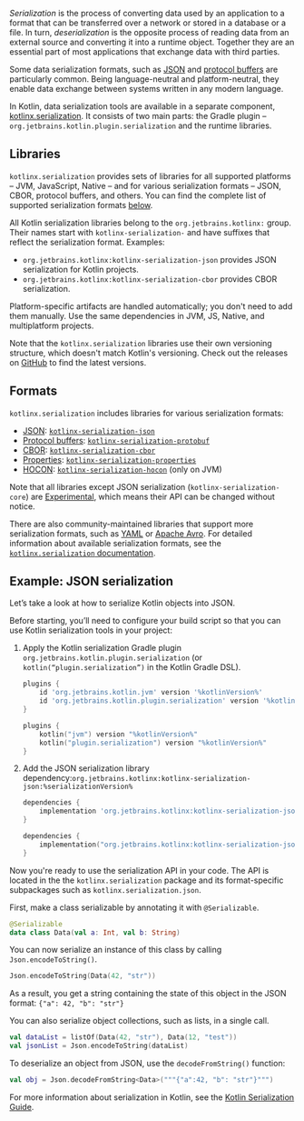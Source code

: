 [//]: # (title: Serialization)

_Serialization_ is the process of converting data used by an application to a format that can be transferred over a network
or stored in a database or a file. In turn, _deserialization_ is the opposite process of reading data from an external source
and converting it into a runtime object. Together they are an essential part of most applications that exchange
data with third parties. 

Some data serialization formats, such as [JSON](https://www.json.org/json-en.html) and 
[protocol buffers](https://developers.google.com/protocol-buffers) are particularly common. Being language-neutral and
platform-neutral, they enable data exchange between systems written in any modern language.

In Kotlin, data serialization tools are available in a separate component, [kotlinx.serialization](https://github.com/Kotlin/kotlinx.serialization).
It consists of two main parts: the Gradle plugin –`org.jetbrains.kotlin.plugin.serialization` and the runtime libraries. 

## Libraries

`kotlinx.serialization` provides sets of libraries for all supported platforms – JVM, JavaScript, Native – and for various
serialization formats – JSON, CBOR, protocol buffers, and others. You can find the complete list of supported serialization
formats [below](#formats).

All Kotlin serialization libraries belong to the `org.jetbrains.kotlinx:` group. Their names start with `kotlinx-serialization-`
and have suffixes that reflect the serialization format. Examples:
* `org.jetbrains.kotlinx:kotlinx-serialization-json` provides JSON serialization for Kotlin projects.
* `org.jetbrains.kotlinx:kotlinx-serialization-cbor` provides CBOR serialization.

Platform-specific artifacts are handled automatically; you don't need to add them manually. Use the same dependencies in
JVM, JS, Native, and multiplatform projects.

Note that the `kotlinx.serialization` libraries use their own versioning structure, which doesn't match Kotlin's versioning.
Check out the releases on [GitHub](https://github.com/Kotlin/kotlinx.serialization/releases) to find the latest versions.

## Formats

`kotlinx.serialization` includes libraries for various serialization formats:

* [JSON](https://www.json.org/): [`kotlinx-serialization-json`](https://github.com/Kotlin/kotlinx.serialization/blob/master/formats/README.md#json)
* [Protocol buffers](https://developers.google.com/protocol-buffers): [`kotlinx-serialization-protobuf`](https://github.com/Kotlin/kotlinx.serialization/blob/master/formats/README.md#protobuf)
* [CBOR](https://cbor.io/): [`kotlinx-serialization-cbor`](https://github.com/Kotlin/kotlinx.serialization/blob/master/formats/README.md#cbor)
* [Properties](https://en.wikipedia.org/wiki/.properties): [`kotlinx-serialization-properties`](https://github.com/Kotlin/kotlinx.serialization/blob/master/formats/README.md#properties)
* [HOCON](https://github.com/lightbend/config/blob/master/HOCON.md): [`kotlinx-serialization-hocon`](https://github.com/Kotlin/kotlinx.serialization/blob/master/formats/README.md#hocon) (only on JVM)

Note that all libraries except JSON serialization (`kotlinx-serialization-core`) are [Experimental](components-stability.md),
which means their API can be changed without notice.

There are also community-maintained libraries that support more serialization formats, such as [YAML](https://yaml.org/)
or [Apache Avro](https://avro.apache.org/). For detailed information about available serialization formats, see the 
[`kotlinx.serialization` documentation](https://github.com/Kotlin/kotlinx.serialization/blob/master/formats/README.md).

## Example: JSON serialization

Let’s take a look at how to serialize Kotlin objects into JSON.

Before starting, you’ll need to configure your build script so that you can use Kotlin serialization tools in your project:

1. Apply the Kotlin serialization Gradle plugin `org.jetbrains.kotlin.plugin.serialization` (or `kotlin(“plugin.serialization”)`
in the Kotlin Gradle DSL).

    <tabs>

    ```groovy
    plugins {
        id 'org.jetbrains.kotlin.jvm' version '%kotlinVersion%'
        id 'org.jetbrains.kotlin.plugin.serialization' version '%kotlinVersion%'  
    }
    ```

    ```kotlin
    plugins {
        kotlin("jvm") version "%kotlinVersion%"
        kotlin("plugin.serialization") version "%kotlinVersion%"
    }
    ```

    </tabs>

2. Add the JSON serialization library dependency:`org.jetbrains.kotlinx:kotlinx-serialization-json:%serializationVersion%`

    <tabs>

    ```groovy
    dependencies {
        implementation 'org.jetbrains.kotlinx:kotlinx-serialization-json:%serializationVersion%'
    } 
    ```

    ```kotlin
    dependencies {
        implementation("org.jetbrains.kotlinx:kotlinx-serialization-json:%serializationVersion%")
    } 
    ```

    </tabs>

Now you're ready to use the serialization API in your code. The API is located in the the `kotlinx.serialization` package
and its format-specific subpackages such as `kotlinx.serialization.json`.

First, make a class serializable by annotating it with `@Serializable`.

```kotlin
@Serializable
data class Data(val a: Int, val b: String)
```

You can now serialize an instance of this class by calling `Json.encodeToString()`.

```kotlin 
Json.encodeToString(Data(42, "str"))
```

As a result, you get a string containing the state of this object in the JSON format: `{"a": 42, "b": "str"}`

You can also serialize object collections, such as lists, in a single call.

```kotlin
val dataList = listOf(Data(42, "str"), Data(12, "test"))
val jsonList = Json.encodeToString(dataList)
```

To deserialize an object from JSON, use the `decodeFromString()` function:

```kotlin
val obj = Json.decodeFromString<Data>("""{"a":42, "b": "str"}""")
```
 
For more information about serialization in Kotlin, see the [Kotlin Serialization Guide](https://github.com/Kotlin/kotlinx.serialization/blob/master/docs/serialization-guide.md).